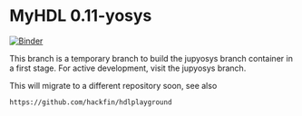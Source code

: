 MyHDL 0.11-yosys
================

[![Binder](https://mybinder.org/badge_logo.svg)](https://mybinder.org/v2/gh/hackfin/myhdl.git/jupyosys?filepath=src%2Fmyhdl%2Fmyhdl-yosys%2Fexample%2Fipynb%2Findex.ipynb)

This branch is a temporary branch to build the jupyosys branch container
in a first stage. For active development, visit the jupyosys branch.

This will migrate to a different repository soon, see also

    https://github.com/hackfin/hdlplayground

